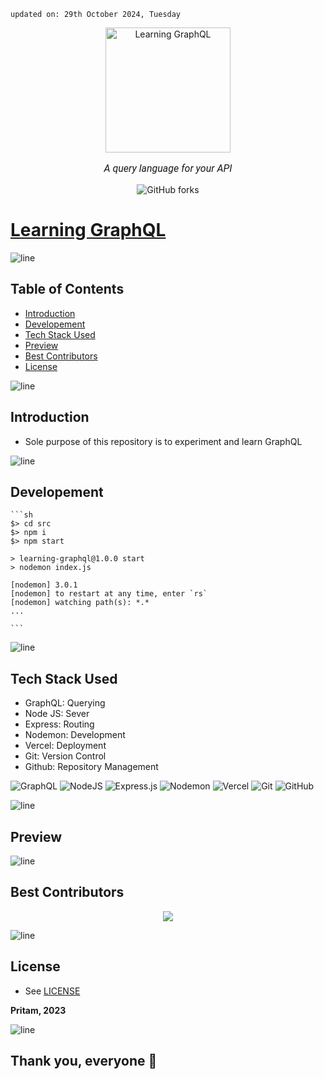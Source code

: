     updated on: 29th October 2024, Tuesday

<div align=center>
    <a href="https://learning-graph-ql-pritam.vercel.app">
        <img width="200" src="https://upload.wikimedia.org/wikipedia/commons/1/17/GraphQL_Logo.svg" alt="Learning GraphQL">
    </a>
    <p style="font-family: roboto, calibri; font-size:12pt; font-style:italic"> A query language for your API</p>
    <a src="https://github.com/warmachine028/learning-GraphQL/forks">
        <img alt="GitHub forks" src="https://img.shields.io/github/forks/warmachine028/learning-GraphQL">
    </a>
</div>

# [Learning GraphQL](https://github.com/warmachine028/learning-GraphQL)

![line]

## Table of Contents

- [Introduction](#introduction)
- [Developement](#developement)
- [Tech Stack Used](#tech-stack-used)
- [Preview](#preview)
- [Best Contributors](#best-contributors)
- [License](#license)

![line]

## Introduction

- Sole purpose of this repository is to experiment and learn GraphQL

![line]

## Developement

    ```sh
    $> cd src
    $> npm i
    $> npm start

    > learning-graphql@1.0.0 start
    > nodemon index.js

    [nodemon] 3.0.1
    [nodemon] to restart at any time, enter `rs`
    [nodemon] watching path(s): *.*
    ...

    ```

![line]

## Tech Stack Used

- GraphQL: Querying
- Node JS: Sever
- Express: Routing
- Nodemon: Development
- Vercel: Deployment
- Git: Version Control
- Github: Repository Management

![GraphQL](https://img.shields.io/badge/-GraphQL-E10098?style=for-the-badge&logo=graphql&logoColor=white) ![NodeJS](https://img.shields.io/badge/node.js-6DA55F?style=for-the-badge&logo=node.js&logoColor=white) ![Express.js](https://img.shields.io/badge/express.js-%23404d59.svg?style=for-the-badge&logo=express&logoColor=%2361DAFB) ![Nodemon](https://img.shields.io/badge/NODEMON-%23323330.svg?style=for-the-badge&logo=nodemon&logoColor=%BBDEAD) ![Vercel](https://img.shields.io/badge/vercel-%23000000.svg?style=for-the-badge&logo=vercel&logoColor=white) ![Git](https://img.shields.io/badge/git-%23F05033.svg?style=for-the-badge&logo=git&logoColor=white) ![GitHub](https://img.shields.io/badge/github-%23121011.svg?style=for-the-badge&logo=github&logoColor=white)

[markdown badges]: https://github.com/Ileriayo/markdown-badges

![line]

## Preview

![line]

## Best Contributors

<div align="center">
    <a  href="https://github.com/warmachine028/learning-GraphQL/graphs/contributors">
        <img src="https://contrib.rocks/image?repo=warmachine028/learning-GraphQL&anon=1" />
    </a>
</div>

![line]

## License

- See [LICENSE]

**Pritam, 2023**

![line]

## Thank you, everyone 💚

[line]: https://user-images.githubusercontent.com/75939390/137615281-3a875960-92cc-407f-97fe-fd2319bdb252.png

[License]: https://github.com/warmachine028/learning-GraphQL/blob/main/LICENSE
<!-- 29/10/24 -->
